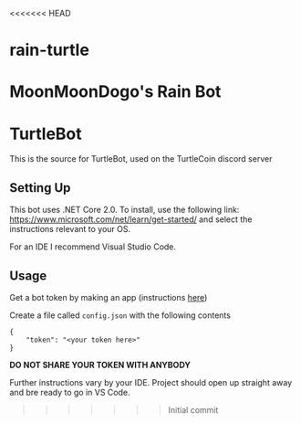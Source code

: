 <<<<<<< HEAD
# rain-turtle
MoonMoonDogo's Rain Bot
=======
TurtleBot
=========

This is the source for TurtleBot, used on the TurtleCoin discord server

## Setting Up

This bot uses .NET Core 2.0. To install, use the following link: https://www.microsoft.com/net/learn/get-started/ and select the instructions relevant to your OS.

For an IDE I recommend Visual Studio Code.

## Usage

Get a bot token by making an app (instructions [here](https://discord.foxbot.me/docs/guides/getting_started/intro.html))

Create a file called `config.json` with the following contents
```
{
	"token": "<your token here>"
}
```

**DO NOT SHARE YOUR TOKEN WITH ANYBODY**

Further instructions vary by your IDE. Project should open up straight away and bre ready to go in VS Code.
>>>>>>> Initial commit
